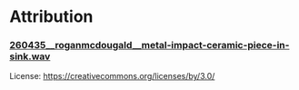 # Attribution

### [260435\_\_roganmcdougald\_\_metal-impact-ceramic-piece-in-sink.wav](https://freesound.org/people/RoganMcDougald/sounds/260435/)

License: https://creativecommons.org/licenses/by/3.0/
